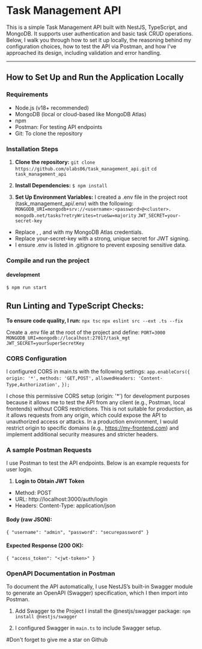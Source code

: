 # Task Management API

This is a simple Task Management API built with NestJS, TypeScript, and MongoDB. It supports user authentication and basic task CRUD operations. Below, I walk you through how to set it up locally, the reasoning behind my configuration choices, how to test the API via Postman, and how I’ve approached its design, including validation and error handling.

---

## How to Set Up and Run the Application Locally

### Requirements
- Node.js (v18+ recommended)
- MongoDB (local or cloud-based like MongoDB Atlas)
- npm
- Postman: For testing API endpoints
- Git: To clone the repository

### Installation Steps

1. **Clone the repository:**
   `git clone https://github.com/olabs06/task_management_api.git`
   `cd task_management_api`


2. **Install Dependencies:**
`$ npm install`

3. **Set Up Environment Variables:**
I created a .env file in the project root (task_management_api/.env) with the following:
    `MONGODB_URI=mongodb+srv://<username>:<password>@<cluster>. mongodb.net/tasks?retryWrites=true&w=majority`
    `JWT_SECRET=your-secret-key`

-  Replace <username>, <password>, and <cluster> with my MongoDB Atlas credentials.
- Replace your-secret-key with a strong, unique secret for JWT signing.
- I ensure .env is listed in .gitignore to prevent exposing sensitive data.

### Compile and run the project

#### development
`$ npm run start`


## Run Linting and TypeScript Checks:
**To ensure code quality, I run:**
  `npx tsc`
  `npx eslint src --ext .ts --fix`

Create a .env file at the root of the project and define:
`PORT=3000`
`MONGODB_URI=mongodb://localhost:27017/task_mgt`
`JWT_SECRET=yourSuperSecretKey`

### CORS Configuration
I configured CORS in main.ts with the following settings:
   `app.enableCors({`
      `origin: '*',`
      `methods: 'GET,POST',`
      `allowedHeaders: 'Content-Type,Authorization',`
    `});`

I chose this permissive CORS setup (origin: '*') for development purposes because it allows me to test the API from any client (e.g., Postman, local frontends) without CORS restrictions. This is not suitable for production, as it allows requests from any origin, which could expose the API to unauthorized access or attacks. In a production environment, I would restrict origin to specific domains (e.g., https://my-frontend.com) and implement additional security measures and stricter headers.

### A sample Postman Requests
I use Postman to test the API endpoints. Below is an example requests for user login.

1. **Login to Obtain JWT Token**
  - Method: POST
  - URL: http://localhost:3000/auth/login
  - Headers: Content-Type: application/json

#### Body (raw JSON):
  `{
    "username": "admin",
    "password": "securepassword"
  }`

#### Expected Response (200 OK):
`{
  "access_token": "<jwt-token>"
}`

### OpenAPI Documentation in Postman
To document the API automatically, I use NestJS’s built-in Swagger module to generate an OpenAPI (Swagger) specification, which I then import into Postman.

1. Add Swagger to the Project
I install the @nestjs/swagger package:
  `npm install @nestjs/swagger`

2. I configured Swagger in `main.ts` to include Swagger setup.

#Don't forget to give me a star on Github
